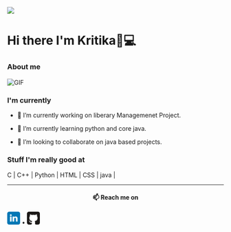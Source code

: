 ![](https://komarev.com/ghpvc/?username=Kritika10oct&color=47ccb3)

# Hi there I'm Kritika👋💻
### About me


<img align="center" alt="GIF" src="https://cdn.dribbble.com/users/331265/screenshots/2563218/digitalnomad.gif" width="900" height="400"/>

### I'm currently

- 🔭 I’m currently working on liberary Managemenet Project.
 
- 🌱 I’m currently learning python and core java.

- 👯 I’m looking to collaborate on java based projects.

### Stuff I'm really good at 

C | C++ | Python | HTML | CSS | java |

---

<h4 align='center'>📫 Reach me on</h4>

<p align='center'>

<a href = https://www.linkedin.com/in/kritika-kumari-6601761b0><img src=https://raw.githubusercontent.com/edent/SuperTinyIcons/master/images/svg/linkedin.svg height='30' weight='30'></a> • <a href = https://github.com/Kritika10oct><img src=https://raw.githubusercontent.com/edent/SuperTinyIcons/master/images/svg/github.svg height='30' weight='30'></a> </a></p>


